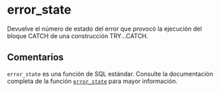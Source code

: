 ﻿---
SidebarGroup: "index-system-functions"
Autogenerated: true
---

# error_state

Devuelve el número de estado del error que provocó la ejecución del bloque CATCH de una construcción TRY...CATCH.

## Comentarios 

`error_state` es una función de SQL estándar. Consulte la documentación completa de la función [`error_state`](https://learn.microsoft.com/es-es/sql/t-sql/functions/error_state-transact-sql) para mayor información.
